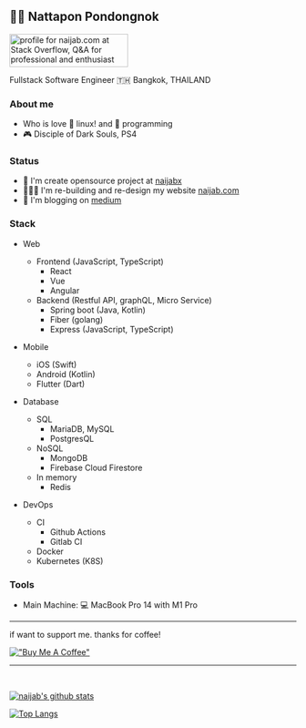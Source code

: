 ## 🧔🏻 Nattapon Pondongnok

<a href="https://stackoverflow.com/users/7575602/naijab-com"><img src="https://stackoverflow.com/users/flair/7575602.png?theme=dark" width="208" height="58" alt="profile for naijab.com at Stack Overflow, Q&amp;A for professional and enthusiast programmers" title="profile for naijab.com at Stack Overflow, Q&amp;A for professional and enthusiast programmers"></a>

Fullstack Software Engineer
🇹🇭 Bangkok, THAILAND

### About me
- Who is love 🐧 linux! and 🤖 programming
- 🎮 Disciple of Dark Souls, PS4


### Status
- 📌 I'm create opensource project at [naijabx](https://github.com/naijabx)
- 🧑🏻‍💻 I'm re-building and re-design my website [naijab.com](https://naijab.com)
- 📝 I'm blogging on [medium](https://medium.com/@naijab) 

### Stack
- Web
  - Frontend (JavaScript, TypeScript)
    - React
    - Vue
    - Angular
  - Backend (Restful API, graphQL, Micro Service)
    - Spring boot (Java, Kotlin)
    - Fiber (golang)
    - Express (JavaScript, TypeScript)

- Mobile 
  - iOS (Swift)
  - Android (Kotlin)
  - Flutter (Dart)

- Database
  - SQL
    - MariaDB, MySQL
    - PostgresQL
  - NoSQL
    - MongoDB
    - Firebase Cloud Firestore
  - In memory
    - Redis
    
- DevOps
  - CI
    - Github Actions
    - Gitlab CI
  - Docker
  - Kubernetes (K8S)

### Tools
- Main Machine: 💻 MacBook Pro 14 with M1 Pro

---

if want to support me. thanks for coffee!

 [!["Buy Me A Coffee"](https://www.buymeacoffee.com/assets/img/custom_images/orange_img.png)](https://www.buymeacoffee.com/naijab)

---

</br>

  [![naijab's github stats](https://github-readme-stats.vercel.app/api?username=naijab&show_icons=true&theme=radical)](https://github.com/naijab)

  [![Top Langs](https://github-readme-stats.vercel.app/api/top-langs/?username=naijab&theme=radical&layout=compact)](https://github.com/naijab)
